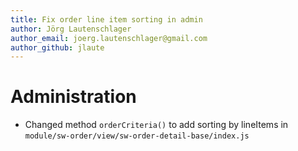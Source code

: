 ```yaml
---
title: Fix order line item sorting in admin
author: Jörg Lautenschlager
author_email: joerg.lautenschlager@gmail.com
author_github: jlaute
---
```

# Administration
* Changed method `orderCriteria()` to add sorting by lineItems in `module/sw-order/view/sw-order-detail-base/index.js`